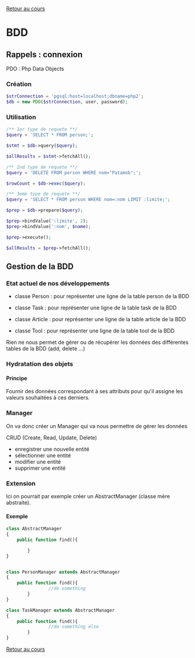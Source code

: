 [Retour au cours](../cours.md)

# BDD

## Rappels : connexion

PDO : Php Data Objects

### Création

```php
$strConnection = 'pgsql:host=localhost;dbname=php2';
$db = new PDO($strConnection, user, password);
```

### Utilisation

```php
/** 1er type de requete **/
$query = 'SELECT * FROM person;';

$stmt = $db->query($query);

$allResults = $stmt->fetchAll();

/** 2nd type de requete **/
$query = 'DELETE FROM person WHERE nom="Patamob";';

$rowCount = $db->exec($query);

/** 3eme type de requete **/
$query = 'SELECT * FROM person WHERE nom=:nom LIMIT :limite;';

$prep = $db->prepare($query);

$prep->bindValue(':limite', 2);
$prep->bindValue(':nom', $name);

$prep->execute();

$allResults = $prep->fetchAll();
```

## Gestion de la BDD

### Etat actuel de nos développements

* classe Person : pour représenter une ligne de la table person de la BDD
* classe Task : pour représenter une ligne de la table task de la BDD

* classe Article : pour représenter une ligne de la table article de la BDD
* classe Tool : pour représenter une ligne de la table tool de la BDD

Rien ne nous permet de gérer ou de récupérer les données des différentes tables de la BDD (add, delete ...)

### Hydratation des objets

#### Principe

Fournir des données correspondant à ses attributs pour qu'il assigne les valeurs souhaitées à ces derniers.

### Manager

On va donc créer un Manager qui va nous permettre de gérer les données

CRUD (Create, Read, Update, Delete)

* enregistrer une nouvelle entité
* sélectionner une entité
* modifier une entité
* supprimer une entité

### Extension

Ici on pourrait par exemple créer un AbstractManager (classe mère abstraite).

#### Exemple

```php
class AbstractManager
{
	public function find(){

        }
}


class PersonManager extends AbstractManager
{
	public function find(){
                //do something
        }
}

class TaskManager extends AbstractManager
{
	public function find(){
                //do something else
        }
}
```

[Retour au cours](../cours.md)
